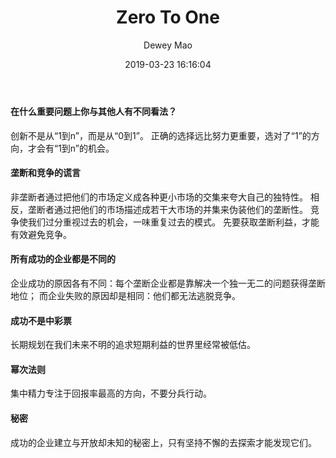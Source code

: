 ﻿--- 
layout: post 
title: "Zero To One" 
date: 2019-03-23 16:16:04 
author: Dewey Mao 
categories: BOOK 
--- 
#### 在什么重要问题上你与其他人有不同看法？
创新不是从“1到n”，而是从“0到1”。
正确的选择远比努力更重要，选对了“1”的方向，才会有“1到n”的机会。

#### 垄断和竞争的谎言
非垄断者通过把他们的市场定义成各种更小市场的交集来夸大自己的独特性。
相反，垄断者通过把他们的市场描述成若干大市场的并集来伪装他们的垄断性。
竞争使我们过分重视过去的机会，一味重复过去的模式。
先要获取垄断利益，才能有效避免竞争。

#### 所有成功的企业都是不同的
企业成功的原因各有不同：每个垄断企业都是靠解决一个独一无二的问题获得垄断地位；
而企业失败的原因却是相同：他们都无法逃脱竞争。

#### 成功不是中彩票
长期规划在我们未来不明的追求短期利益的世界里经常被低估。

#### 幂次法则
集中精力专注于回报率最高的方向，不要分兵行动。

#### 秘密
成功的企业建立与开放却未知的秘密上，只有坚持不懈的去探索才能发现它们。